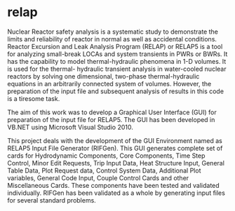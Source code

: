 # relap
Nuclear Reactor safety analysis is a systematic study to demonstrate the limits and reliability of reactor in normal as well as accidental conditions. Reactor Excursion and Leak Analysis Program (RELAP) or RELAP5 is a tool for analyzing small-break LOCAs and system transients in PWRs or BWRs. It has the capability to model thermal-hydraulic phenomena in 1-D volumes. It is used for the thermal- hydraulic transient analysis in water-cooled nuclear reactors by solving one dimensional, two-phase thermal-hydraulic equations in an arbitrarily connected system of volumes. However, the preparation of the input file and subsequent analysis of results in this code is a tiresome task.

The aim of this work was to develop a Graphical User Interface (GUI) for preparation of the input file for RELAP5. The GUI has been developed in VB.NET using Microsoft Visual Studio 2010.

This project deals with the development of the GUI Environment named as RELAP5 Input File Generator (RIFGen). This GUI generates complete set of cards for Hydrodynamic Components, Core Components, Time Step Control, Minor Edit Requests, Trip Input Data, Heat Structure Input, General Table Data, Plot Request data, Control System Data, Additional Plot variables, General Code Input, Couple Control Cards and other Miscellaneous Cards. These components have been tested and validated individually. RIFGen has been validated as a whole by generating input files for several standard problems.
